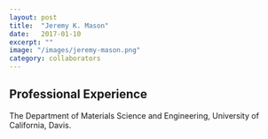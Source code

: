 ```yaml
---
layout: post
title:  "Jeremy K. Mason"
date:   2017-01-10
excerpt: ""
image: "/images/jeremy-mason.png"
category: collaborators
---
```


## Professional Experience
The Department of Materials Science and Engineering, University of California, Davis.
